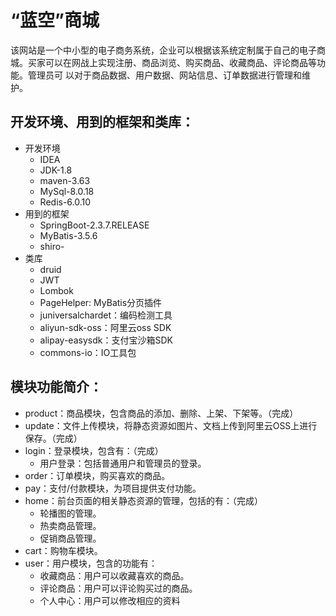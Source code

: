# “蓝空”商城

该网站是一个中小型的电子商务系统，企业可以根据该系统定制属于自己的电子商 城。买家可以在网战上实现注册、商品浏览、购买商品、收藏商品、评论商品等功能。管理员可 以对于商品数据、用户数据、网站信息、订单数据进行管理和维护。

## 开发环境、用到的框架和类库：

- 开发环境
  - IDEA
  - JDK-1.8
  - maven-3.63
  - MySql-8.0.18
  - Redis-6.0.10
- 用到的框架
  - SpringBoot-2.3.7.RELEASE
  - MyBatis-3.5.6
  - shiro-
- 类库
  - druid
  - JWT
  - Lombok
  - PageHelper: MyBatis分页插件
  - juniversalchardet：编码检测工具
  - aliyun-sdk-oss：阿里云oss SDK
  - alipay-easysdk：支付宝沙箱SDK
  - commons-io：IO工具包

## 模块功能简介：

- product：商品模块，包含商品的添加、删除、上架、下架等。（完成）
- update：文件上传模块，将静态资源如图片、文档上传到阿里云OSS上进行保存。（完成）
- login：登录模块，包含有：（完成）
  - 用户登录：包括普通用户和管理员的登录。
- order：订单模块，购买喜欢的商品。
- pay：支付/付款模块，为项目提供支付功能。
- home：前台页面的相关静态资源的管理，包括的有：（完成）
  - 轮播图的管理。
  - 热卖商品管理。
  - 促销商品管理。
- cart：购物车模块。
- user：用户模块，包含的功能有：
  - 收藏商品：用户可以收藏喜欢的商品。
  - 评论商品：用户可以评论购买过的商品。
  - 个人中心：用户可以修改相应的资料

